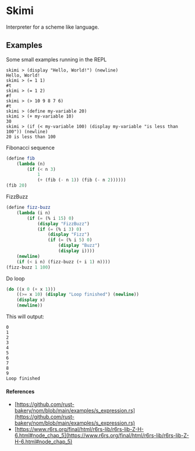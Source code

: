 # Skimi

Interpreter for a scheme like language.

## Examples

Some small examples running in the REPL

```console
skimi > (display "Hello, World!") (newline)
Hello, World!
skimi > (= 1 1)
#t
skimi > (= 1 2)
#f
skimi > (> 10 9 8 7 6)
#t
skimi > (define my-variable 20)
skimi > (+ my-variable 10)
30
skimi > (if (< my-variable 100) (display my-variable "is less than 100")) (newline)
20 is less than 100
```

Fibonacci sequence

```scheme
(define fib
    (lambda (n)
        (if (< n 3)
            1
            (+ (fib (- n 1)) (fib (- n 2))))))
(fib 20)
```

FizzBuzz

```scheme
(define fizz-buzz
    (lambda (i n)
        (if (= (% i 15) 0)
            (display "FizzBuzz")
            (if (= (% i 3) 0)
                (display "Fizz")
                (if (= (% i 5) 0)
                    (display "Buzz")
                    (display i))))
    (newline)
    (if (< i n) (fizz-buzz (+ i 1) n))))
(fizz-buzz 1 100)
```

Do loop

```scheme
(do ((x 0 (+ x 1)))
    ((>= x 10) (display "Loop finished") (newline))
    (display x)
    (newline))
```

This will output:

```console
0
1
2
3
4
5
6
7
8
9
Loop finished
```

#### References

- [https://github.com/rust-bakery/nom/blob/main/examples/s_expression.rs](https://github.com/rust-bakery/nom/blob/main/examples/s_expression.rs)
- [https://www.r6rs.org/final/html/r6rs-lib/r6rs-lib-Z-H-6.html#node_chap_5](https://www.r6rs.org/final/html/r6rs-lib/r6rs-lib-Z-H-6.html#node_chap_5)
